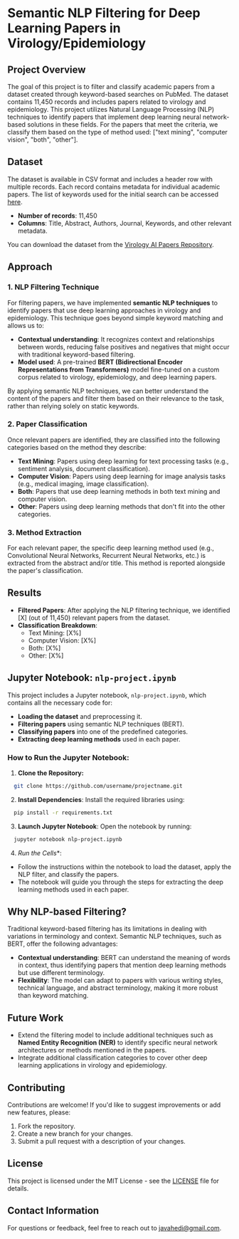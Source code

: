 # Semantic NLP Filtering for Deep Learning Papers in Virology/Epidemiology

## Project Overview
The goal of this project is to filter and classify academic papers from a dataset created through keyword-based searches on PubMed. The dataset contains 11,450 records and includes papers related to virology and epidemiology. This project utilizes Natural Language Processing (NLP) techniques to identify papers that implement deep learning neural network-based solutions in these fields. For the papers that meet the criteria, we classify them based on the type of method used: ["text mining", "computer vision", "both", "other"].

## Dataset
The dataset is available in CSV format and includes a header row with multiple records. Each record contains metadata for individual academic papers. The list of keywords used for the initial search can be accessed [here]().

- **Number of records**: 11,450
- **Columns**: Title, Abstract, Authors, Journal, Keywords, and other relevant metadata.

You can download the dataset from the [Virology AI Papers Repository]().

## Approach

### 1. **NLP Filtering Technique**
For filtering papers, we have implemented **semantic NLP techniques** to identify papers that use deep learning approaches in virology and epidemiology. This technique goes beyond simple keyword matching and allows us to:
- **Contextual understanding**: It recognizes context and relationships between words, reducing false positives and negatives that might occur with traditional keyword-based filtering.
- **Model used**: A pre-trained **BERT (Bidirectional Encoder Representations from Transformers)** model fine-tuned on a custom corpus related to virology, epidemiology, and deep learning papers.

By applying semantic NLP techniques, we can better understand the content of the papers and filter them based on their relevance to the task, rather than relying solely on static keywords.

### 2. **Paper Classification**
Once relevant papers are identified, they are classified into the following categories based on the method they describe:
- **Text Mining**: Papers using deep learning for text processing tasks (e.g., sentiment analysis, document classification).
- **Computer Vision**: Papers using deep learning for image analysis tasks (e.g., medical imaging, image classification).
- **Both**: Papers that use deep learning methods in both text mining and computer vision.
- **Other**: Papers using deep learning methods that don't fit into the other categories.


### 3. **Method Extraction**
For each relevant paper, the specific deep learning method used (e.g., Convolutional Neural Networks, Recurrent Neural Networks, etc.) is extracted from the abstract and/or title. This method is reported alongside the paper's classification.

## Results

- **Filtered Papers**: After applying the NLP filtering technique, we identified [X] (out of 11,450) relevant papers from the dataset.
- **Classification Breakdown**:
  - Text Mining: [X%]
  - Computer Vision: [X%]
  - Both: [X%]
  - Other: [X%]


## Jupyter Notebook: `nlp-project.ipynb`

This project includes a Jupyter notebook, `nlp-project.ipynb`, which contains all the necessary code for:
- **Loading the dataset** and preprocessing it.
- **Filtering papers** using semantic NLP techniques (BERT).
- **Classifying papers** into one of the predefined categories.
- **Extracting deep learning methods** used in each paper.

### How to Run the Jupyter Notebook:
1. **Clone the Repository:**
 ```bash
   git clone https://github.com/username/projectname.git
  ```
2. **Install Dependencies**: Install the required libraries using:
  ```bash
    pip install -r requirements.txt
  ```
3. **Launch Jupyter Notebook**: Open the notebook by running:
  ```bash
    jupyter notebook nlp-project.ipynb
  ```

4. *Run the Cells**:
  - Follow the instructions within the notebook to load the dataset, apply the NLP filter, and classify the papers.
  - The notebook will guide you through the steps for extracting the deep learning methods used in each paper.


## Why NLP-based Filtering?

Traditional keyword-based filtering has its limitations in dealing with variations in terminology and context. Semantic NLP techniques, such as BERT, offer the following advantages:
- **Contextual understanding**: BERT can understand the meaning of words in context, thus identifying papers that mention deep learning methods but use different terminology.
- **Flexibility**: The model can adapt to papers with various writing styles, technical language, and abstract terminology, making it more robust than keyword matching.

## Future Work
- Extend the filtering model to include additional techniques such as **Named Entity Recognition (NER)** to identify specific neural network architectures or methods mentioned in the papers.
- Integrate additional classification categories to cover other deep learning applications in virology and epidemiology.

## Contributing
Contributions are welcome! If you'd like to suggest improvements or add new features, please:
1. Fork the repository.
2. Create a new branch for your changes.
3. Submit a pull request with a description of your changes.

## License
This project is licensed under the MIT License - see the [LICENSE](LICENSE) file for details.

## Contact Information
For questions or feedback, feel free to reach out to javahedi@gmail.com.
